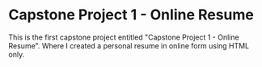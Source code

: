 # Capstone Project 1 - Online Resume
This is the first capstone project entitled "Capstone Project 1 - Online Resume". Where I created a personal resume in online form using HTML only.
